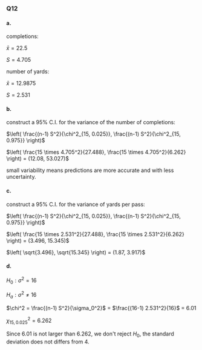 ### Q12
#### a.
completions:

$\bar{x} = 22.5$

$S = 4.705$

number of yards:

$\bar{x} = 12.9875$

$S = 2.531$

#### b.

construct a 95% C.I. for the variance of the number of completions:

$\left( \frac{(n-1) S^2}{\chi^2_{15, 0.025}}, \frac{(n-1) S^2}{\chi^2_{15, 0.975}} \right)$

$\left( \frac{15 \times 4.705^2}{27.488}, \frac{15 \times 4.705^2}{6.262} \right) = (12.08, 53.027)$

small variability means predictions are more accurate and with less uncertainty.

#### c.

construct a 95% C.I. for the variance of yards per pass:

$\left( \frac{(n-1) S^2}{\chi^2_{15, 0.025}}, \frac{(n-1) S^2}{\chi^2_{15, 0.975}} \right)$

$\left( \frac{15 \times 2.531^2}{27.488}, \frac{15 \times 2.531^2}{6.262} \right) = (3.496, 15.345)$

$\left( \sqrt{3.496}, \sqrt{15.345} \right) = (1.87, 3.917)$

#### d.

$H_0: \sigma^2 = 16$

$H_a: \sigma^2 \neq 16$

$\chi^2 = \frac{(n-1) S^2}{\sigma_0^2}$  = $\frac{(16-1) 2.531^2}{16}$ = 6.01

$\chi^2_{15, 0.025} = 6.262$

Since 6.01 is not larger than 6.262, we don't reject $H_0$, the standard deviation does not differs from 4.







